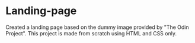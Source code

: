 # Landing-page
Created a landing page based on the dummy image provided by "The Odin Project". This project is made from scratch using HTML and CSS only.